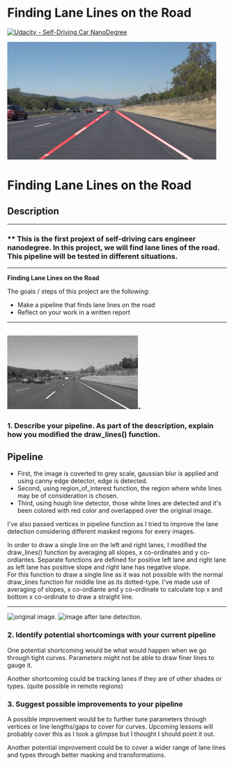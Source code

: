 # **Finding Lane Lines on the Road** 
[![Udacity - Self-Driving Car NanoDegree](https://s3.amazonaws.com/udacity-sdc/github/shield-carnd.svg)](http://www.udacity.com/drive)

<img src="examples/laneLines_thirdPass.jpg" width="480" alt="Combined Image" />

# **Finding Lane Lines on the Road** 

## Description

---
### ** This is the first projext of self-driving cars engineer nanodegree. In this project, we will find lane lines of the road. This pipeline will be tested in different situations.

---

**Finding Lane Lines on the Road**

The goals / steps of this project are the following:
* Make a pipeline that finds lane lines on the road
* Reflect on your work in a written report

---

![image1](./examples/grayscale.jpg "Grayscale").
---

### 1. Describe your pipeline. As part of the description, explain how you modified the draw_lines() function.

## Pipeline


* First, the image is coverted to grey scale, gaussian blur is applied and using canny edge detector, edge is detected.
* Second, using region_of_interest function, the region where white lines may be of consideration is chosen.
* Third, using hough line detector, those white lines are detected and it's been colored with red color and overlapped over the original image.

I've also passed vertices in pipeline function as I tried to improve the lane detection considering different masked regions for every images.

In order to draw a single line on the left and right lanes, I modified the draw_lines() function by averaging all slopes, x co-ordinates and y co-ordiantes. Separate functions are defined for positive left lane and right lane as left lane has positive slope and right lane has negative slope. <br/>
For this function to draw a single line as it was not possible with the normal draw_lines function for middle line as its dotted-type. I've made use of averaging of slopes, x co-ordiante and y co-ordinate to calculate top x and bottom x co-ordinate to draw a straight line.

---
![original image](./CarND-LaneLines-P1/test_images/solidWhiteCurve.jpg).
![image after lane detection](./CarND-LaneLines-P1/test_images_output/solidWhiteCurve.png).


### 2. Identify potential shortcomings with your current pipeline


One potential shortcoming would be what would happen when we go through tight curves. Parameters might not be able to draw finer lines 
to gauge it.

Another shortcoming could be tracking lanes if they are of other shades or types. (quite possible in remote regions)


### 3. Suggest possible improvements to your pipeline

A possible improvement would be to further tune parameters through vertices or line lengths/gaps to cover for curves. Upcoming lessons will probably cover this as I took a glimpse but I thought I should point it out.

Another potential improvement could be to cover a wider range of lane lines and types through better masking and transformations.
